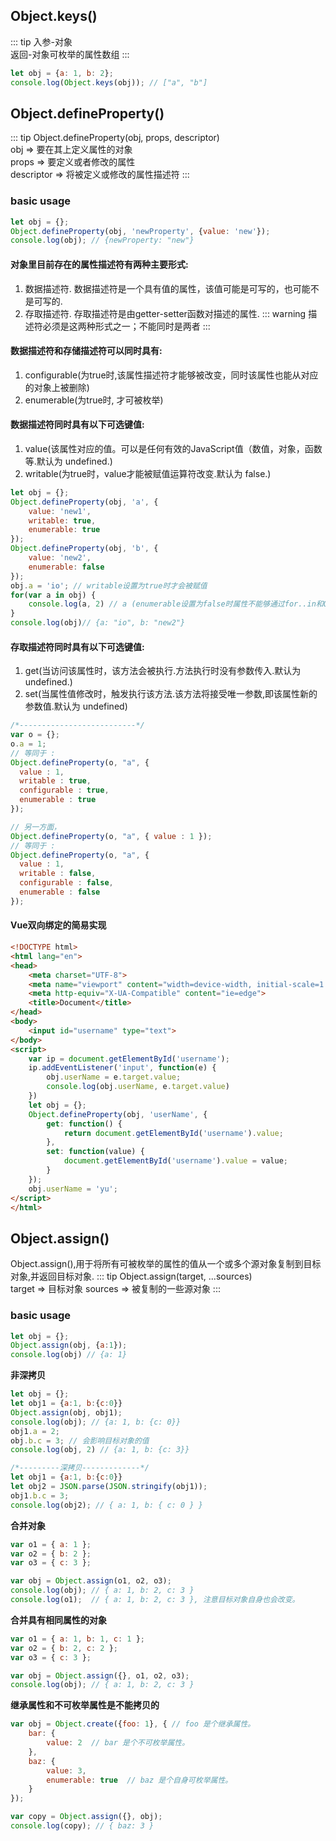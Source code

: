 ## Object.keys()
::: tip
入参-对象<br />
返回-对象可枚举的属性数组
:::
```js
let obj = {a: 1, b: 2};
console.log(Object.keys(obj)); // ["a", "b"]
```
## Object.defineProperty()
::: tip
Object.defineProperty(obj, props, descriptor)<br />
obj => 要在其上定义属性的对象<br />
props => 要定义或者修改的属性<br />
descriptor => 将被定义或修改的属性描述符
:::
### basic usage
```js
let obj = {};
Object.defineProperty(obj, 'newProperty', {value: 'new'});
console.log(obj); // {newProperty: "new"} 
```
#### 对象里目前存在的属性描述符有两种主要形式:
1. 数据描述符. 数据描述符是一个具有值的属性，该值可能是可写的，也可能不是可写的.
2. 存取描述符. 存取描述符是由getter-setter函数对描述的属性.
::: warning
描述符必须是这两种形式之一；不能同时是两者
:::
#### 数据描述符和存储描述符可以同时具有:
1. configurable(为true时,该属性描述符才能够被改变，同时该属性也能从对应的对象上被删除)
2. enumerable(为true时, 才可被枚举)
#### 数据描述符同时具有以下可选键值:
1. value(该属性对应的值。可以是任何有效的JavaScript值（数值，对象，函数等.默认为 undefined.)
2. writable(为true时，value才能被赋值运算符改变.默认为 false.)
```js
let obj = {};
Object.defineProperty(obj, 'a', {
    value: 'new1',
    writable: true,
    enumerable: true
});
Object.defineProperty(obj, 'b', {
    value: 'new2',
    enumerable: false
});
obj.a = 'io'; // writable设置为true时才会被赋值
for(var a in obj) {
    console.log(a, 2) // a (enumerable设置为false时属性不能够通过for..in和Object.keys()遍历输出)
}
console.log(obj)// {a: "io", b: "new2"}
```
#### 存取描述符同时具有以下可选键值:
1. get(当访问该属性时，该方法会被执行.方法执行时没有参数传入.默认为 undefined.)
2. set(当属性值修改时，触发执行该方法.该方法将接受唯一参数,即该属性新的参数值.默认为 undefined)
```js
/*--------------------------*/ 
var o = {};
o.a = 1;
// 等同于 :
Object.defineProperty(o, "a", {
  value : 1,
  writable : true,
  configurable : true,
  enumerable : true
});

// 另一方面，
Object.defineProperty(o, "a", { value : 1 });
// 等同于 :
Object.defineProperty(o, "a", {
  value : 1,
  writable : false,
  configurable : false,
  enumerable : false
});
```
#### Vue双向绑定的简易实现
```html
<!DOCTYPE html>
<html lang="en">
<head>
    <meta charset="UTF-8">
    <meta name="viewport" content="width=device-width, initial-scale=1.0">
    <meta http-equiv="X-UA-Compatible" content="ie=edge">
    <title>Document</title>
</head>
<body>
    <input id="username" type="text">
</body>
<script>
    var ip = document.getElementById('username');
    ip.addEventListener('input', function(e) {
        obj.userName = e.target.value;
        console.log(obj.userName, e.target.value)
    })
    let obj = {};
    Object.defineProperty(obj, 'userName', {
        get: function() {
            return document.getElementById('username').value;
        },
        set: function(value) {
            document.getElementById('username').value = value;
        }
    });
    obj.userName = 'yu';
</script>
</html>
```
## Object.assign()
Object.assign(),用于将所有可被枚举的属性的值从一个或多个源对象复制到目标对象,并返回目标对象.
::: tip
Object.assign(target, ...sources)<br />
target => 目标对象
sources => 被复制的一些源对象
:::
### basic usage
```js
let obj = {};
Object.assign(obj, {a:1});
console.log(obj) // {a: 1}
```
**非深拷贝**
```js
let obj = {};
let obj1 = {a:1, b:{c:0}}
Object.assign(obj, obj1);
console.log(obj); // {a: 1, b: {c: 0}}
obj1.a = 2;
obj.b.c = 3; // 会影响目标对象的值
console.log(obj, 2) // {a: 1, b: {c: 3}}

/*---------深拷贝-------------*/
let obj1 = {a:1, b:{c:0}}
let obj2 = JSON.parse(JSON.stringify(obj1));
obj1.b.c = 3;
console.log(obj2); // { a: 1, b: { c: 0 } }
```
**合并对象**
```js
var o1 = { a: 1 };
var o2 = { b: 2 };
var o3 = { c: 3 };

var obj = Object.assign(o1, o2, o3);
console.log(obj); // { a: 1, b: 2, c: 3 }
console.log(o1);  // { a: 1, b: 2, c: 3 }, 注意目标对象自身也会改变。
```
**合并具有相同属性的对象**
```js
var o1 = { a: 1, b: 1, c: 1 };
var o2 = { b: 2, c: 2 };
var o3 = { c: 3 };

var obj = Object.assign({}, o1, o2, o3);
console.log(obj); // { a: 1, b: 2, c: 3 }
```
**继承属性和不可枚举属性是不能拷贝的**
```js
var obj = Object.create({foo: 1}, { // foo 是个继承属性。
    bar: {
        value: 2  // bar 是个不可枚举属性。
    },
    baz: {
        value: 3,
        enumerable: true  // baz 是个自身可枚举属性。
    }
});

var copy = Object.assign({}, obj);
console.log(copy); // { baz: 3 }
```

